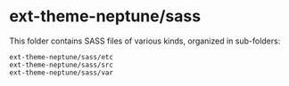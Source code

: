 # ext-theme-neptune/sass

This folder contains SASS files of various kinds, organized in sub-folders:

    ext-theme-neptune/sass/etc
    ext-theme-neptune/sass/src
    ext-theme-neptune/sass/var
